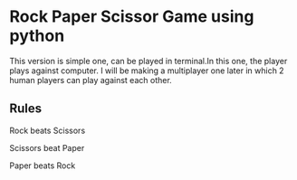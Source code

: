 # Rock Paper Scissor Game using python

This version is simple one, can be played in terminal.In this one, the player plays against computer. I will be making a multiplayer one later in which 2 human players can play against each other. 

## Rules
Rock beats Scissors 

Scissors beat Paper

Paper beats Rock
